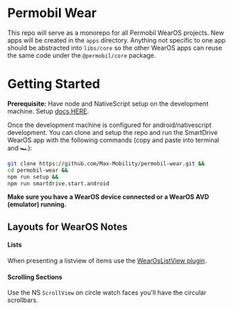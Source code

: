 # Permobil Wear

This repo will serve as a monorepo for all Permobil WearOS projects.
New apps will be created in the `apps` directory. Anything not specific to one app
should be abstracted into `libs/core` so the other WearOS apps can reuse the same code
under the `@permobil/core` package.

# Getting Started

**Prerequisite:** Have node and NativeScript setup on the development machine.
Setup [docs HERE](https://docs.nativescript.org/start/quick-setup).

Once the development machine is configured for android/nativescript development.
You can clone and setup the repo and run the SmartDrive WearOS app with the following commands (copy and paste into terminal and 🏎):

```bash
git clone https://github.com/Max-Mobility/permobil-wear.git &&
cd permobil-wear &&
npm run setup &&
npm run smartdrive.start.android
```

**Make sure you have a WearOS device connected or a WearOS AVD (emulator) running.**

## Layouts for WearOS Notes

#### Lists

When presenting a listview of items use the [WearOsListView plugin](https://github.com/bradmartin/nativescript-wear-os).

#### Scrolling Sections

Use the NS `ScrollView` on circle watch faces you'll have the circular scrollbars.
